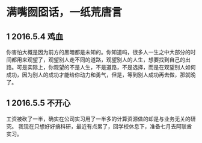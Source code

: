 # 满嘴囫囵话，一纸荒唐言
## **1** 2016.5.4 鸡血

你害怕大概是因为前方的黑暗都是未知的。你知道吗，很多人一生之中大部分的时间都用来观望了，观望别人走不同的道路，观望别人的人生，想要找到自己的出路。可是实际上，你观望的不是人生，不是道路，不是选择，而是在观望别人如何成功，因为别人的成功才能给你动力和勇气，但是，等到别人成功再去做，那就晚了。

## **1** 2016.5.5 不开心

工资被砍了一半，确实在公司实习用了一半多的计算资源做的却是与业务无关的研究。
我现在只想好好搞科研，最近有点累了，回学校休息下，准备七月去阿联酋实习。


